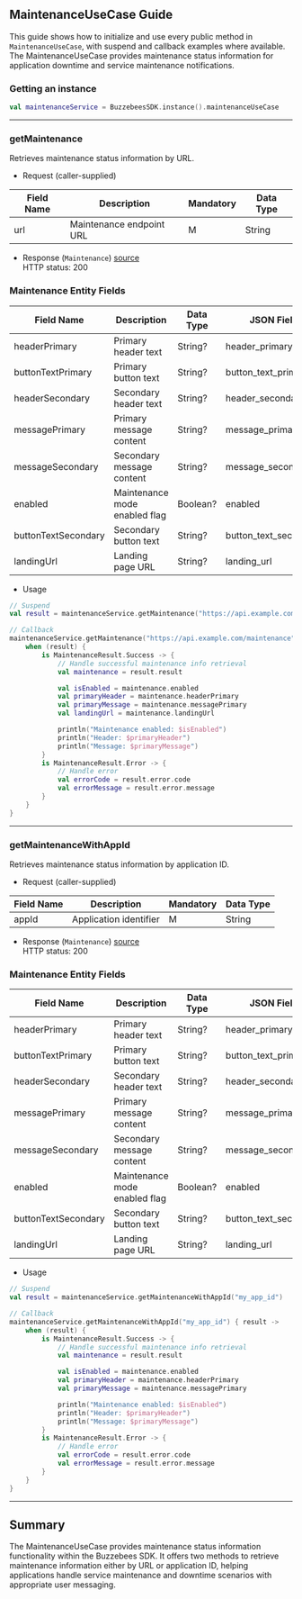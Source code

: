 ## MaintenanceUseCase Guide

This guide shows how to initialize and use every public method in `MaintenanceUseCase`, with suspend
and callback examples where available. The MaintenanceUseCase provides maintenance status
information
for application downtime and service maintenance notifications.

### Getting an instance

```kotlin
val maintenanceService = BuzzebeesSDK.instance().maintenanceUseCase
```

---

### getMaintenance

Retrieves maintenance status information by URL.

- Request (caller-supplied)

| Field Name | Description              | Mandatory | Data Type |
|------------|--------------------------|-----------|-----------|
| url        | Maintenance endpoint URL | M         | String    |

- Response (`Maintenance`) [source](../buzzebees_sdk/src/main/java/com/buzzebees/sdk/entity/maintenance/Maintenance.kt)  
  HTTP status: 200

### Maintenance Entity Fields

| Field Name          | Description                   | Data Type | JSON Field            |
|---------------------|-------------------------------|-----------|-----------------------|
| headerPrimary       | Primary header text           | String?   | header_primary        |
| buttonTextPrimary   | Primary button text           | String?   | button_text_primary   |
| headerSecondary     | Secondary header text         | String?   | header_secondary      |
| messagePrimary      | Primary message content       | String?   | message_primary       |
| messageSecondary    | Secondary message content     | String?   | message_secondary     |
| enabled             | Maintenance mode enabled flag | Boolean?  | enabled               |
| buttonTextSecondary | Secondary button text         | String?   | button_text_secondary |
| landingUrl          | Landing page URL              | String?   | landing_url           |

- Usage

```kotlin
// Suspend
val result = maintenanceService.getMaintenance("https://api.example.com/maintenance")

// Callback
maintenanceService.getMaintenance("https://api.example.com/maintenance") { result ->
    when (result) {
        is MaintenanceResult.Success -> {
            // Handle successful maintenance info retrieval
            val maintenance = result.result

            val isEnabled = maintenance.enabled
            val primaryHeader = maintenance.headerPrimary
            val primaryMessage = maintenance.messagePrimary
            val landingUrl = maintenance.landingUrl

            println("Maintenance enabled: $isEnabled")
            println("Header: $primaryHeader")
            println("Message: $primaryMessage")
        }
        is MaintenanceResult.Error -> {
            // Handle error
            val errorCode = result.error.code
            val errorMessage = result.error.message
        }
    }
}
```

---

### getMaintenanceWithAppId

Retrieves maintenance status information by application ID.

- Request (caller-supplied)

| Field Name | Description            | Mandatory | Data Type |
|------------|------------------------|-----------|-----------|
| appId      | Application identifier | M         | String    |

- Response (`Maintenance`) [source](../buzzebees_sdk/src/main/java/com/buzzebees/sdk/entity/maintenance/Maintenance.kt)  
  HTTP status: 200

### Maintenance Entity Fields

| Field Name          | Description                   | Data Type | JSON Field            |
|---------------------|-------------------------------|-----------|-----------------------|
| headerPrimary       | Primary header text           | String?   | header_primary        |
| buttonTextPrimary   | Primary button text           | String?   | button_text_primary   |
| headerSecondary     | Secondary header text         | String?   | header_secondary      |
| messagePrimary      | Primary message content       | String?   | message_primary       |
| messageSecondary    | Secondary message content     | String?   | message_secondary     |
| enabled             | Maintenance mode enabled flag | Boolean?  | enabled               |
| buttonTextSecondary | Secondary button text         | String?   | button_text_secondary |
| landingUrl          | Landing page URL              | String?   | landing_url           |

- Usage

```kotlin
// Suspend
val result = maintenanceService.getMaintenanceWithAppId("my_app_id")

// Callback
maintenanceService.getMaintenanceWithAppId("my_app_id") { result ->
    when (result) {
        is MaintenanceResult.Success -> {
            // Handle successful maintenance info retrieval
            val maintenance = result.result

            val isEnabled = maintenance.enabled
            val primaryHeader = maintenance.headerPrimary
            val primaryMessage = maintenance.messagePrimary

            println("Maintenance enabled: $isEnabled")
            println("Header: $primaryHeader")
            println("Message: $primaryMessage")
        }
        is MaintenanceResult.Error -> {
            // Handle error
            val errorCode = result.error.code
            val errorMessage = result.error.message
        }
    }
}
```

---

## Summary

The MaintenanceUseCase provides maintenance status information functionality within the Buzzebees
SDK. It offers two methods to retrieve maintenance information either by URL or application ID,
helping applications handle service maintenance and downtime scenarios with appropriate user
messaging.
